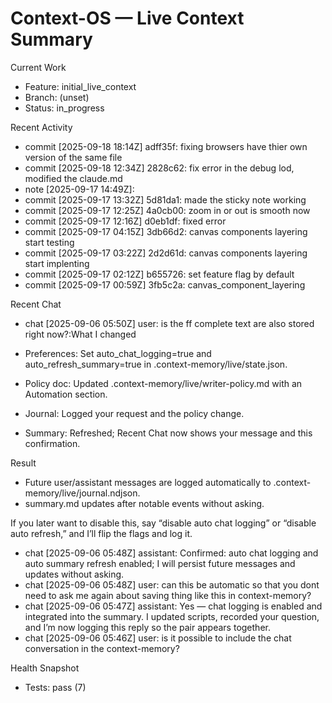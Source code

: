 # Context-OS — Live Context Summary

Current Work
- Feature: initial_live_context
- Branch: (unset)
- Status: in_progress

Recent Activity
- commit [2025-09-18 18:14Z] adff35f: fixing browsers have thier own version of the same file
- commit [2025-09-18 12:34Z] 2828c62: fix error in the debug lod, modified the claude.md
- note [2025-09-17 14:49Z]: 
- commit [2025-09-17 13:32Z] 5d81da1: made the sticky note working
- commit [2025-09-17 12:25Z] 4a0cb00: zoom in or out is smooth now
- commit [2025-09-17 12:16Z] d0eb1df: fixed error
- commit [2025-09-17 04:15Z] 3db66d2: canvas components layering start testing
- commit [2025-09-17 03:22Z] 2d2d61d: canvas components layering start implenting
- commit [2025-09-17 02:12Z] b655726: set feature flag by default
- commit [2025-09-17 00:59Z] 3fb5c2a: canvas_component_layering

Recent Chat
- chat [2025-09-06 05:50Z] user: is the ff complete text are also stored right now?:What I changed

- Preferences: Set auto_chat_logging=true and auto_refresh_summary=true in .context-memory/live/state.json.
- Policy doc: Updated .context-memory/live/writer-policy.md with an Automation section.
- Journal: Logged your request and the policy change.
- Summary: Refreshed; Recent Chat now shows your message and this confirmation.

Result

- Future user/assistant messages are logged automatically to .context-memory/live/journal.ndjson.
- summary.md updates after notable events without asking.

If you later want to disable this, say “disable auto chat logging” or “disable auto refresh,” and I’ll flip the
flags and log it.

- chat [2025-09-06 05:48Z] assistant: Confirmed: auto chat logging and auto summary refresh enabled; I will persist future messages and updates without asking.
- chat [2025-09-06 05:48Z] user: can this be automatic so that you dont need to ask me again about saving thing like this in context-memory?
- chat [2025-09-06 05:47Z] assistant: Yes — chat logging is enabled and integrated into the summary. I updated scripts, recorded your question, and I’m now logging this reply so the pair appears together.
- chat [2025-09-06 05:46Z] user: is it possible to include the chat conversation in the context-memory?

Health Snapshot
- Tests: pass (7)
